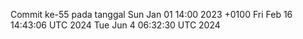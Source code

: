 Commit ke-55 pada tanggal Sun Jan 01 14:00 2023 +0100
Fri Feb 16 14:43:06 UTC 2024
Tue Jun  4 06:32:30 UTC 2024
